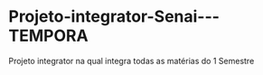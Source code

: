 # Projeto-integrator-Senai---TEMPORA
Projeto integrator na qual integra todas as matérias do 1 Semestre
